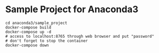 # Sample Project for Anaconda3

```
cd anaconda3/sample_project
docker-compose build
docker-compose up -d
# access to localhost:8765 through web browser and put "password"
# don't forget to stop the container
docker-compose down
```